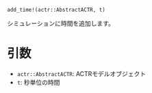 ```
add_time!(actr::AbstractACTR, t)
```

シミュレーションに時間を追加します。

# 引数

  * `actr::AbstractACTR`: ACTRモデルオブジェクト
  * `t`: 秒単位の時間
